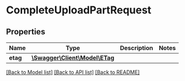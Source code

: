 # CompleteUploadPartRequest

## Properties
Name | Type | Description | Notes
------------ | ------------- | ------------- | -------------
**etag** | [**\Swagger\Client\Model\ETag**](ETag.md) |  | 

[[Back to Model list]](../../README.md#documentation-for-models) [[Back to API list]](../../README.md#documentation-for-api-endpoints) [[Back to README]](../../README.md)


